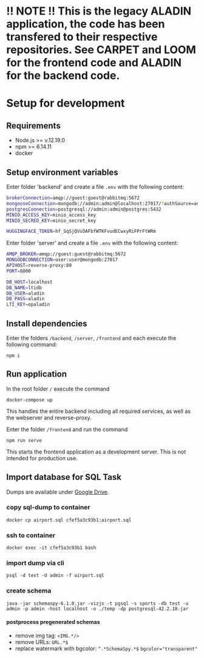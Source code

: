 # !! NOTE !! This is the legacy ALADIN application, the code has been transfered to their respective repositories. See CARPET and LOOM for the frontend code and ALADIN for the backend code.

# Setup for development

## Requirements

- Node.js >= v.12.19.0
- npm >= 6.14.11
- docker

## Setup environment variables

Enter folder 'backend' and create a file `.env` with the following content:

```bash
brokerConnection=amqp://guest:guest@rabbitmq:5672
mongooseConnection=mongodb://admin:admin@localhost:27017/?authSource=admin
postgresConnection=postgresql://admin:admin@postgres:5432
MINIO_ACCESS_KEY=minio_access_key
MINIO_SECRED_KEY=minio_secret_key

HUGGINGFACE_TOKEN=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
```

Enter folder 'server' and create a file `.env` with the following content:

```bash
AMQP_BROKER=amqp://guest:guest@rabbitmq:5672
MONGODBCONNECTION=user:user@mongodb:27017
APIHOST=reverse-proxy:80
PORT=8000

DB_HOST=localhost
DB_NAME=ltidb
DB_USER=aladin
DB_PASS=aladin
LTI_KEY=opaladin
```

## Install dependencies

Enter the folders `/backend`, `/server`, `/frontend` and each execute the following command:

```
npm i
```

## Run application

In the root folder `/` execute the command

```
docker-compose up
```

This handles the entire backend including all required services, as well as the webserver and reverse-proxy.

Enter the folder `/frontend` and run the command

```
npm run serve
```

This starts the frontend application as a development server. This is not intended for production use.

## Import database for SQL Task

Dumps are available under [Google Drive]().

### copy sql-dump to container

```
docker cp airport.sql cfef5a3c93b1:airport.sql
```

### ssh to container

```
docker exec -it cfef5a3c93b1 bash
```

### import dump via cli

```
psql -d test -U admin -f airport.sql
```

### create schema

```
java -jar schemaspy-6.1.0.jar -vizjs -t pgsql -s sports -db test -u admin -p admin -host localhost -o ./temp -dp postgresql-42.2.18.jar
```

#### postprocess pregenerated schemas

- remove img tag: `<IMG.*/>`
- remove URLs: `URL.*$`
- replace watermark with bgcolor: `^.*SchemaSpy.*$` `bgcolor="transparent"`
